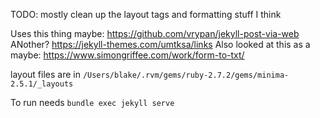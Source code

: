 TODO: mostly clean up the layout tags and formatting stuff I think


Uses this thing maybe: https://github.com/vrypan/jekyll-post-via-web
ANother? https://jekyll-themes.com/umtksa/links
Also looked at this as a maybe: https://www.simongriffee.com/work/form-to-txt/

layout files are in 
`/Users/blake/.rvm/gems/ruby-2.7.2/gems/minima-2.5.1/_layouts`


To run needs
`bundle exec jekyll serve`

